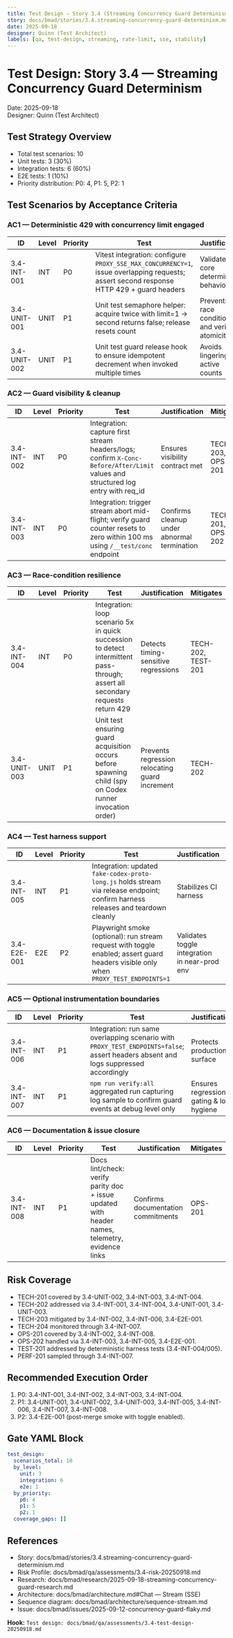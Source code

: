 ```yaml
---
title: Test Design — Story 3.4 (Streaming Concurrency Guard Determinism)
story: docs/bmad/stories/3.4.streaming-concurrency-guard-determinism.md
date: 2025-09-18
designer: Quinn (Test Architect)
labels: [qa, test-design, streaming, rate-limit, sse, stability]
---
```


# Test Design: Story 3.4 — Streaming Concurrency Guard Determinism

Date: 2025-09-18  
Designer: Quinn (Test Architect)

## Test Strategy Overview

- Total test scenarios: 10
- Unit tests: 3 (30%)
- Integration tests: 6 (60%)
- E2E tests: 1 (10%)
- Priority distribution: P0: 4, P1: 5, P2: 1

## Test Scenarios by Acceptance Criteria

### AC1 — Deterministic 429 with concurrency limit engaged

| ID           | Level | Priority | Test                                                                                                                                     | Justification                                   | Mitigates          |
| ------------ | ----- | -------- | ---------------------------------------------------------------------------------------------------------------------------------------- | ----------------------------------------------- | ------------------ |
| 3.4-INT-001  | INT   | P0       | Vitest integration: configure `PROXY_SSE_MAX_CONCURRENCY=1`, issue overlapping requests; assert second response HTTP 429 + guard headers | Validates core deterministic behavior           | TECH-201, TECH-202 |
| 3.4-UNIT-001 | UNIT  | P1       | Unit test semaphore helper: acquire twice with limit=1 → second returns false; release resets count                                      | Prevents race conditions and verifies atomicity | TECH-202           |
| 3.4-UNIT-002 | UNIT  | P1       | Unit test guard release hook to ensure idempotent decrement when invoked multiple times                                                  | Avoids lingering active counts                  | TECH-201           |

### AC2 — Guard visibility & cleanup

| ID          | Level | Priority | Test                                                                                                                            | Justification                               | Mitigates         |
| ----------- | ----- | -------- | ------------------------------------------------------------------------------------------------------------------------------- | ------------------------------------------- | ----------------- |
| 3.4-INT-002 | INT   | P0       | Integration: capture first stream headers/logs; confirm `X-Conc-Before/After/Limit` values and structured log entry with req_id | Ensures visibility contract met             | TECH-203, OPS-201 |
| 3.4-INT-003 | INT   | P0       | Integration: trigger stream abort mid-flight; verify guard counter resets to zero within 100 ms using `/__test/conc` endpoint   | Confirms cleanup under abnormal termination | TECH-201, OPS-202 |

### AC3 — Race-condition resilience

| ID           | Level | Priority | Test                                                                                                                            | Justification                                  | Mitigates          |
| ------------ | ----- | -------- | ------------------------------------------------------------------------------------------------------------------------------- | ---------------------------------------------- | ------------------ |
| 3.4-INT-004  | INT   | P0       | Integration: loop scenario 5x in quick succession to detect intermittent pass-through; assert all secondary requests return 429 | Detects timing-sensitive regressions           | TECH-202, TEST-201 |
| 3.4-UNIT-003 | UNIT  | P1       | Unit test ensuring guard acquisition occurs before spawning child (spy on Codex runner invocation order)                        | Prevents regression relocating guard increment | TECH-202           |

### AC4 — Test harness support

| ID          | Level | Priority | Test                                                                                                                                 | Justification                                 | Mitigates         |
| ----------- | ----- | -------- | ------------------------------------------------------------------------------------------------------------------------------------ | --------------------------------------------- | ----------------- |
| 3.4-INT-005 | INT   | P1       | Integration: updated `fake-codex-proto-long.js` holds stream via release endpoint; confirm harness releases and teardown cleanly     | Stabilizes CI harness                         | OPS-202, TEST-201 |
| 3.4-E2E-001 | E2E   | P2       | Playwright smoke (optional): run stream request with toggle enabled; assert guard headers visible only when `PROXY_TEST_ENDPOINTS=1` | Validates toggle integration in near-prod env | TECH-203, OPS-202 |

### AC5 — Optional instrumentation boundaries

| ID          | Level | Priority | Test                                                                                                                                | Justification                           | Mitigates          |
| ----------- | ----- | -------- | ----------------------------------------------------------------------------------------------------------------------------------- | --------------------------------------- | ------------------ |
| 3.4-INT-006 | INT   | P1       | Integration: run same overlapping scenario with `PROXY_TEST_ENDPOINTS=false`; assert headers absent and logs suppressed accordingly | Protects production surface             | TECH-203           |
| 3.4-INT-007 | INT   | P1       | `npm run verify:all` aggregated run capturing log sample to confirm guard events at debug level only                                | Ensures regression gating & log hygiene | TECH-204, PERF-201 |

### AC6 — Documentation & issue closure

| ID          | Level | Priority | Test                                                                                            | Justification                      | Mitigates |
| ----------- | ----- | -------- | ----------------------------------------------------------------------------------------------- | ---------------------------------- | --------- |
| 3.4-INT-008 | INT   | P1       | Docs lint/check: verify parity doc + issue updated with header names, telemetry, evidence links | Confirms documentation commitments | OPS-201   |

## Risk Coverage

- TECH-201 covered by 3.4-UNIT-002, 3.4-INT-003, 3.4-INT-004.
- TECH-202 addressed via 3.4-INT-001, 3.4-INT-004, 3.4-UNIT-001, 3.4-UNIT-003.
- TECH-203 mitigated by 3.4-INT-002, 3.4-INT-006, 3.4-E2E-001.
- TECH-204 monitored through 3.4-INT-007.
- OPS-201 covered by 3.4-INT-002, 3.4-INT-008.
- OPS-202 handled via 3.4-INT-003, 3.4-INT-005, 3.4-E2E-001.
- TEST-201 addressed by deterministic harness tests (3.4-INT-004/005).
- PERF-201 sampled through 3.4-INT-007.

## Recommended Execution Order

1. P0: 3.4-INT-001, 3.4-INT-002, 3.4-INT-003, 3.4-INT-004.
2. P1: 3.4-UNIT-001, 3.4-UNIT-002, 3.4-UNIT-003, 3.4-INT-005, 3.4-INT-006, 3.4-INT-007, 3.4-INT-008.
3. P2: 3.4-E2E-001 (post-merge smoke with toggle enabled).

## Gate YAML Block

```yaml
test_design:
  scenarios_total: 10
  by_level:
    unit: 3
    integration: 6
    e2e: 1
  by_priority:
    p0: 4
    p1: 5
    p2: 1
  coverage_gaps: []
```

## References

- Story: docs/bmad/stories/3.4.streaming-concurrency-guard-determinism.md
- Risk Profile: docs/bmad/qa/assessments/3.4-risk-20250918.md
- Research: docs/bmad/research/2025-09-18-streaming-concurrency-guard-research.md
- Architecture: docs/bmad/architecture.md#Chat — Stream (SSE)
- Sequence diagram: docs/bmad/architecture/sequence-stream.md
- Issue: docs/bmad/issues/2025-09-12-concurrency-guard-flaky.md

**Hook:** `Test design: docs/bmad/qa/assessments/3.4-test-design-20250918.md`
